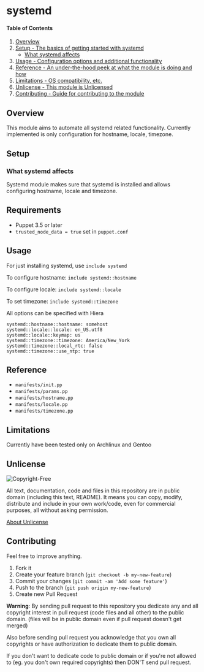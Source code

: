 # systemd

#### Table of Contents

1. [Overview](#overview)
2. [Setup - The basics of getting started with systemd](#setup)
    * [What systemd affects](#what-systemd-affects)
3. [Usage - Configuration options and additional functionality](#usage)
4. [Reference - An under-the-hood peek at what the module is doing and how](#reference)
5. [Limitations - OS compatibility, etc.](#limitations)
6. [Unlicense - This module is Unlicensed](#unlicense)
7. [Contributing - Guide for contributing to the module](#development)

## Overview

This module aims to automate all systemd related functionality.
Currently implemented is only configuration for hostname, locale, timezone.

## Setup

### What systemd affects

Systemd module makes sure that systemd is installed and allows configuring hostname, locale and timezone.

## Requirements

* Puppet 3.5 or later
* `trusted_node_data = true` set in `puppet.conf`


## Usage

For just installing systemd, use
`include systemd`

To configure hostname:
`include systemd::hostname`

To configure locale:
`include systemd::locale`

To set timezone:
`include systemd::timezone`

All options can be specified with Hiera

```
systemd::hostname::hostname: somehost
systemd::locale::locale: en_US.utf8
systemd::locale::keymap: us
systemd::timezone::timezone: America/New_York
systemd::timezone::local_rtc: false
systemd::timezone::use_ntp: true
```

## Reference

* `manifests/init.pp`
* `manifests/params.pp`
* `manifests/hostname.pp`
* `manifests/locale.pp`
* `manifests/timezone.pp`

## Limitations

Currently have been tested only on Archlinux and Gentoo

## Unlicense

![Copyright-Free](http://unlicense.org/pd-icon.png)

All text, documentation, code and files in this repository are in public domain (including this text, README).
It means you can copy, modify, distribute and include in your own work/code, even for commercial purposes, all without asking permission.

[About Unlicense](http://unlicense.org/)

## Contributing

Feel free to improve anything.

1. Fork it
2. Create your feature branch (`git checkout -b my-new-feature`)
3. Commit your changes (`git commit -am 'Add some feature'`)
4. Push to the branch (`git push origin my-new-feature`)
5. Create new Pull Request


**Warning**: By sending pull request to this repository you dedicate any and all copyright interest in pull request (code files and all other) to the public domain. (files will be in public domain even if pull request doesn't get merged)

Also before sending pull request you acknowledge that you own all copyrights or have authorization to dedicate them to public domain.

If you don't want to dedicate code to public domain or if you're not allowed to (eg. you don't own required copyrights) then DON'T send pull request.

